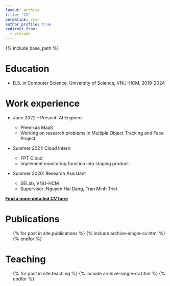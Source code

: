```yaml
---
layout: archive
title: "CV"
permalink: /cv/
author_profile: true
redirect_from:
  - /resume
---
```


{% include base_path %}

Education
======
* B.S. in Computer Science, University of Science, VNU-HCM, 2019-2024

Work experience
======
* June 2022 - Present: AI Engineer
  * Phenikaa MaaS
  * Working on research problems in Multiple Object Tracking and Face Project.

* Summer 2021: Cloud Intern
  * FPT Cloud
  * Implement monitoring function into staging product.


* Summer 2020: Research Assistant
  * SELab, VNU-HCM
  <!-- * Duties included: Tagging issues -->
  * Supervisor: Nguyen Hai Dang, Tran Minh Triet

<!-- Skills
======
* Skill 1
* Skill 2
  * Sub-skill 2.1
  * Sub-skill 2.2
  * Sub-skill 2.3
* Skill 3 -->

**[Find a more detailed CV here](http://danhleth.github.io/files/CV.pdf)**

Publications
======
  <ul>{% for post in site.publications %}
    {% include archive-single-cv.html %}
  {% endfor %}</ul>


<!-- Talks
======
  <ul>{% for post in site.talks %}
    {% include archive-single-talk-cv.html %}
  {% endfor %}</ul> -->
  
Teaching
======
  <ul>{% for post in site.teaching %}
    {% include archive-single-cv.html %}
  {% endfor %}</ul>
  
<!-- Service and leadership
======
* Currently signed in to 43 different slack teams -->
